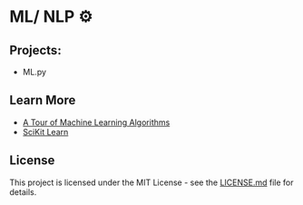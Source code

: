 # ML/ NLP ⚙️

## Projects: 
* ML.py

## Learn More
* [A Tour of Machine Learning Algorithms](https://machinelearningmastery.com/a-tour-of-machine-learning-algorithms/)
* [SciKit Learn](https://scikit-learn.org/stable/)

## License
This project is licensed under the MIT License - see the [LICENSE.md]() file for details.